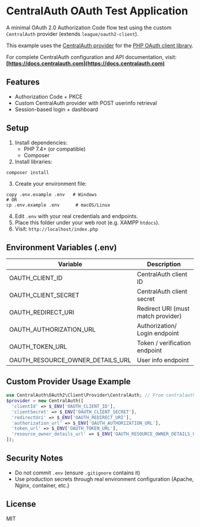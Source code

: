 # CentralAuth OAuth Test Application

A minimal OAuth 2.0 Authorization Code flow test using the custom `CentralAuth` provider (extends `league/oauth2-client`).

This example uses the [CentralAuth provider](https://github.com/CentralAuth/CentralAuth-PHP-library) for the [PHP OAuth client library](https://github.com/thephpleague/oauth2-client).

For complete CentralAuth configuration and API documentation, visit: **[https://docs.centralauth.com](https://docs.centralauth.com)**

## Features
- Authorization Code + PKCE
- Custom CentralAuth provider with POST userinfo retrieval
- Session-based login + dashboard

## Setup
1. Install dependencies:
   - PHP 7.4+ (or compatible)
   - Composer
2. Install libraries:
```
composer install
```
3. Create your environment file:
```
copy .env.example .env   # Windows
# OR
cp .env.example .env      # macOS/Linux
```
4. Edit `.env` with your real credentials and endpoints.
5. Place this folder under your web root (e.g. XAMPP `htdocs`).
6. Visit: `http://localhost/index.php`

## Environment Variables (.env)
| Variable                         | Description                        |
| -------------------------------- | ---------------------------------- |
| OAUTH_CLIENT_ID                  | CentralAuth client ID              |
| OAUTH_CLIENT_SECRET              | CentralAuth client secret          |
| OAUTH_REDIRECT_URI               | Redirect URI (must match provider) |
| OAUTH_AUTHORIZATION_URL          | Authorization/ Login endpoint      |
| OAUTH_TOKEN_URL                  | Token / verification endpoint      |
| OAUTH_RESOURCE_OWNER_DETAILS_URL | User info endpoint                 |

## Custom Provider Usage Example
```php
use CentralAuth\OAuth2\Client\Provider\CentralAuth; // From centralauth/oauth2-centralauth package
$provider = new CentralAuth([
  'clientId' => $_ENV['OAUTH_CLIENT_ID'],
  'clientSecret' => $_ENV['OAUTH_CLIENT_SECRET'],
  'redirectUri' => $_ENV['OAUTH_REDIRECT_URI'],
  'authorization_url' => $_ENV['OAUTH_AUTHORIZATION_URL'],
  'token_url' => $_ENV['OAUTH_TOKEN_URL'],
  'resource_owner_details_url' => $_ENV['OAUTH_RESOURCE_OWNER_DETAILS_URL']
]);
```

## Security Notes
- Do not commit `.env` (ensure `.gitignore` contains it)
- Use production secrets through real environment configuration (Apache, Nginx, container, etc.)

## License
MIT
